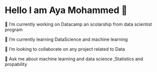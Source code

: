 <H1> Hello I am Aya Mohammed  👋</h1>

<!--
**AyaMohammedAli/AyaMohammedAli** is a ✨ _special_ ✨ repository because its `README.md` (this file) appears on your GitHub profile.
📫 How to reach me: 
- 😄 Pronouns: ...
- ⚡ Fun fact: ...
-->

<p> 🔭 I’m currently working on Datacamp an scolarship from data scientist program </p>
<p> 🌱 I’m currently learning DataScience and machine learning</p>
<p>👯 I’m looking to collaborate on any project related to Data  </p>

<p>💬 Ask me about machine learning and data science ,Statistics and propability</p>

